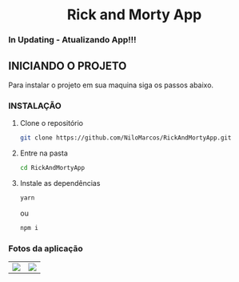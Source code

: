   <h1 align="center">Rick and Morty App</h1>

<!-- Getting Started -->

### In Updating - Atualizando App!!!

## INICIANDO O PROJETO

Para instalar o projeto em sua maquina siga os passos abaixo.

### INSTALAÇÃO

1. Clone o repositório

   ```sh
   git clone https://github.com/NiloMarcos/RickAndMortyApp.git
   ```

2. Entre na pasta

   ```sh
   cd RickAndMortyApp
   ```

3. Instale as dependências

   ```sh
   yarn
   ```

   ou

   ```sh
   npm i

### Fotos da aplicação

<p align="center">
<table  style="border: none">
  <tr>
    <td>
      <img src="src/assets/Print1.png">
    </td>
    <td>
      <img src="src/assets/Print2.png">
    </td>
  </tr>
</table>
</p>